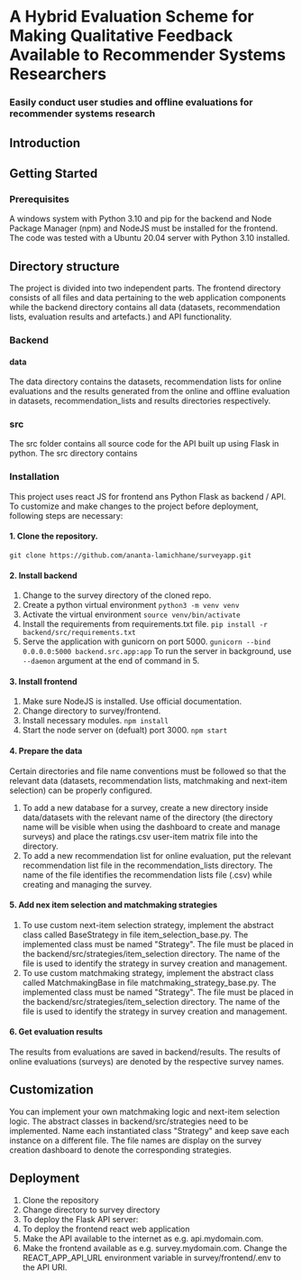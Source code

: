 # A Hybrid Evaluation Scheme for Making Qualitative Feedback Available to Recommender Systems Researchers

### Easily conduct user studies and offline evaluations for recommender systems research

## Introduction

## Getting Started

### Prerequisites
A windows system with Python 3.10 and pip for the backend and Node Package Manager (npm) and NodeJS must be installed for the frontend. The code was tested with a Ubuntu 20.04 server with Python 3.10 installed.

## Directory structure
The project is divided into two independent parts. The frontend directory consists of all files and data pertaining to the web application components while the backend directory contains all data (datasets, recommendation lists, evaluation results and artefacts.) and API functionality.
### Backend
#### data
The data directory contains the datasets, recommendation lists for online evaluations and the results generated from the online and offline evaluation in datasets, recommendation_lists and results directories respectively.


### src
The src folder contains all source code for the API built up using Flask in python. The src directory contains 

### Installation
This project uses react JS for frontend ans Python Flask as backend / API. To customize and make changes to the project before deployment, following steps are necessary:
#### 1. Clone the repository.
`git clone https://github.com/ananta-lamichhane/surveyapp.git`
#### 2. Install backend 
1. Change to the survey directory of the cloned repo.
2. Create a python virtual environment
`python3 -m venv venv`
4. Activate the virtual environment 
`source venv/bin/activate`
6. Install the requirements from requirements.txt file. 
`pip install -r backend/src/requirements.txt`
8. Serve the application with gunicorn on port 5000. 
`gunicorn --bind 0.0.0.0:5000 backend.src.app:app`
  To run the server in background, use `--daemon` argument at the end of command in 5.
  
#### 3. Install frontend
1. Make sure NodeJS is installed. Use official documentation.
2. Change directory to survey/frontend.
3. Install necessary modules. 
`npm install`
5. Start the node server on (defualt) port 3000.
`npm start`

#### 4. Prepare the data
Certain directories and file name conventions must be followed so that the relevant data (datasets, recommendation lists, matchmaking and next-item selection) can be properly configured.
1. To add a new database for a survey, create a new directory inside data/datasets with the relevant name of the directory (the directory name will be visible when using the dashboard to create and manage surveys) and place the ratings.csv user-item matrix file into the directory.
2. To add a new recommendation list for online evaluation, put the relevant recommendation list file in the recommendation_lists directory. The name of the file identifies the recommendation lists file (<filename>.csv) while creating and managing the survey.

#### 5. Add nex item selection and matchmaking strategies
1. To use custom next-item selection strategy, implement the abstract class called BaseStrategy in file item_selection_base.py. The implemented class must be named "Strategy". The file must be placed in the backend/src/strategies/item_selection directory. The name of the file is used to identify the strategy in survey creation and management.
2. To use custom matchmaking strategy, implement the abstract class called MatchmakingBase in file matchmaking_strategy_base.py. The implemented class must be named "Strategy". The file must be placed in the backend/src/strategies/item_selection directory. The name of the file is used to identify the strategy in survey creation and management.

#### 6. Get evaluation results
The results from evaluations are saved in backend/results. The results of online evaluations (surveys) are denoted by the respective survey names.
## Customization
You can implement your own matchmaking logic and next-item selection logic. The abstract classes in backend/src/strategies need to be implemented.
Name each instantiated class "Strategy" and keep save each instance on a different file. The file names are display on the survey creation dashboard to denote
the corresponding strategies.

## Deployment
1. Clone the repository
2. Change directory to survey directory
3. To deploy the Flask API server:
4. To deploy the frontend react web application
5. Make the API available to the internet as e.g. api.mydomain.com. 
6. Make the frontend available as e.g. survey.mydomain.com. Change the REACT_APP_API_URL environment variable in survey/frontend/.env to the API URI.

